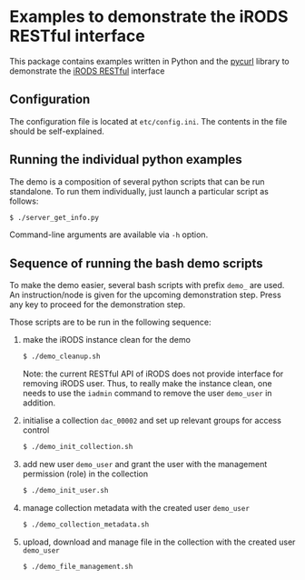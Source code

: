 # Examples to demonstrate the iRODS RESTful interface
This package contains examples written in Python and the [pycurl](http://pycurl.sourceforge.net/) library to demonstrate the [iRODS RESTful](https://github.com/DICE-UNC/irods-rest) interface

## Configuration
The configuration file is located at `etc/config.ini`.  The contents in the file should be self-explained.

## Running the individual python examples
The demo is a composition of several python scripts that can be run standalone. To run them individually, just launch a particular script as follows:

```bash
$ ./server_get_info.py
```

Command-line arguments are available via `-h` option.

## Sequence of running the bash demo scripts
To make the demo easier, several bash scripts with prefix `demo_` are used. An instruction/node is given for the upcoming demonstration step.  Press any key to proceed for the demonstration step.

Those scripts are to be run in the following sequence:

1. make the iRODS instance clean for the demo

    ```bash
    $ ./demo_cleanup.sh
    ```

    Note: the current RESTful API of iRODS does not provide interface for removing iRODS user.  Thus, to really make the instance clean, one needs to use the `iadmin` command to remove the user `demo_user` in addition.

2. initialise a collection `dac_00002` and set up relevant groups for access control

    ```bash
    $ ./demo_init_collection.sh
    ```

3. add new user `demo_user` and grant the user with the management permission (role) in the collection

    ```bash
    $ ./demo_init_user.sh
    ```

4. manage collection metadata with the created user `demo_user` 

    ```bash
    $ ./demo_collection_metadata.sh
    ```

5. upload, download and manage file in the collection with the created user `demo_user` 

    ```bash
    $ ./demo_file_management.sh
    ```
